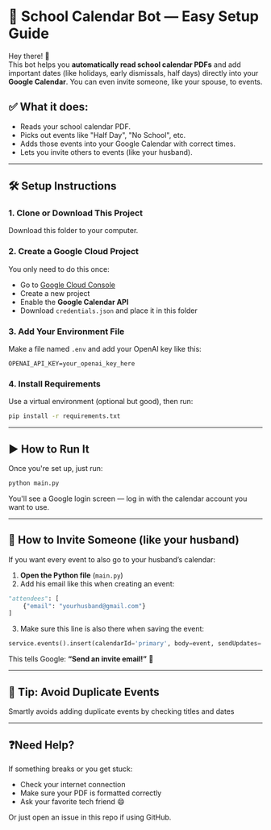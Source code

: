 # 📅 School Calendar Bot — Easy Setup Guide

Hey there! 👋  
This bot helps you **automatically read school calendar PDFs** and add important dates (like holidays, early dismissals, half days) directly into your **Google Calendar**. You can even invite someone, like your spouse, to events.

## ✅ What it does:
- Reads your school calendar PDF.
- Picks out events like "Half Day", "No School", etc.
- Adds those events into your Google Calendar with correct times.
- Lets you invite others to events (like your husband).

---

## 🛠️ Setup Instructions

### 1. Clone or Download This Project
Download this folder to your computer.

### 2. Create a Google Cloud Project
You only need to do this once:
- Go to [Google Cloud Console](https://console.cloud.google.com/)
- Create a new project
- Enable the **Google Calendar API**
- Download `credentials.json` and place it in this folder

### 3. Add Your Environment File
Make a file named `.env` and add your OpenAI key like this:
```
OPENAI_API_KEY=your_openai_key_here
```

### 4. Install Requirements
Use a virtual environment (optional but good), then run:
```bash
pip install -r requirements.txt
```

---

## ▶️ How to Run It

Once you're set up, just run:
```bash
python main.py
```
You'll see a Google login screen — log in with the calendar account you want to use.

---

## 👥 How to Invite Someone (like your husband)

If you want every event to also go to your husband’s calendar:

1. **Open the Python file** (`main.py`)
2. Add his email like this when creating an event:
```python
"attendees": [
    {"email": "yourhusband@gmail.com"}
]
```
3. Make sure this line is also there when saving the event:
```python
service.events().insert(calendarId='primary', body=event, sendUpdates='all').execute()
```
This tells Google: **“Send an invite email!”** 💌

---

## 🧹 Tip: Avoid Duplicate Events

Smartly avoids adding duplicate events by checking titles and dates

---

## ❓Need Help?

If something breaks or you get stuck:
- Check your internet connection
- Make sure your PDF is formatted correctly
- Ask your favorite tech friend 😄

Or just open an issue in this repo if using GitHub.